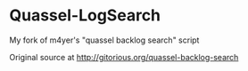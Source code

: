 Quassel-LogSearch
=================

My fork of m4yer's "quassel backlog search" script

Original source at http://gitorious.org/quassel-backlog-search

